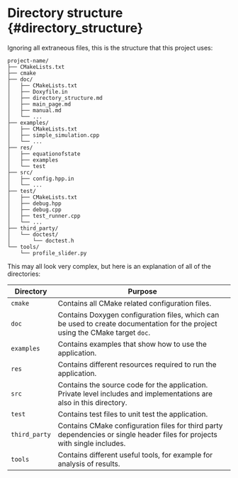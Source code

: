 # Directory structure {#directory_structure}

Ignoring all extraneous files, this is the structure that this project uses: 

    project-name/
    ├── CMakeLists.txt
    ├── cmake
    ├── doc/
    │   ├── CMakeLists.txt
    │   ├── Doxyfile.in
    │   ├── directory_structure.md
    │   ├── main_page.md
    │   ├── manual.md
    │   └── ...
    ├── examples/
    │   ├── CMakeLists.txt
    │   ├── simple_simulation.cpp
    │   └── ...
    ├── res/
    │   ├── equationofstate
    │   ├── examples
    │   └── test
    ├── src/
    │   ├── config.hpp.in
    │   └── ...
    ├── test/
    │   ├── CMakeLists.txt
    │   ├── debug.hpp
    │   ├── debug.cpp
    │   ├── test_runner.cpp
    │   └── ...
    ├── third_party/
    │   └── doctest/
    │       └── doctest.h
    └── tools/
        └── profile_slider.py

This may all look very complex, but here is an explanation of all of the directories:

| Directory     | Purpose                                                                                                                        |
|---------------|--------------------------------------------------------------------------------------------------------------------------------|
| `cmake`       | Contains all CMake related configuration files.                                                                                |
| `doc`         | Contains Doxygen configuration files, which can be used to create documentation for the project using the CMake target `doc`.  |
| `examples`    | Contains examples that show how to use the application.                                                                        |
| `res`         | Contains different resources required to run the application.                                                                  |
| `src`         | Contains the source code for the application. Private level includes and implementations are also in this directory.           |
| `test`        | Contains test files to unit test the application.                                                                              |
| `third_party` | Contains CMake configuration files for third party dependencies or single header files for projects with single includes.      |
| `tools`       | Contains different useful tools, for example for analysis of results.                                                          |
